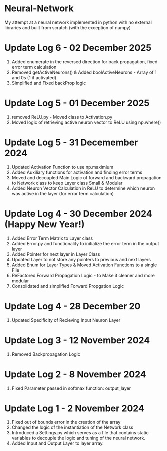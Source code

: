 # Neural-Network
My attempt at a neural network implemented in python with no external libraries and built from scratch (with the exception of numpy)


# Update Log 6 - 02 December 2025
1. Added enumerate in the reversed direction for back propagation, fixed error term calculation
2. Removed getActiveNeurons() & Added boolActiveNeurons - Array of 1 and 0s (1 if activated)
3. Simplified and Fixed backProp logic

# Update Log 5 - 01 December 2025
1. removed ReLU.py - Moved class to Activation.py
2. Moved logic of retrieving active neuron vector to ReLU using np.where()

# Update Log 5 - 31 Decemember 2024
1. Updated Activation Function to use np.maximium
2. Added Auxiliary functions for activation and finding error terms
3. Moved and decoupled Main Logic of forward and backward propagation to Network class to keep Layer class Small & Modular
4. Added Neuron Vector Calculation in ReLU to determine which neuron was active in the layer (for error term calculation)

# Update Log 4 - 30 December 2024 (Happy New Year!)
1. Added Error Term Matrix to Layer class
2. Added Error.py and functionality to initialize the error term in the output layer
3. Added Pointer for next layer in Layer Class
4. Updated Layer to not store any pointers to previous and next layers
5. Added Enum for Layer Types & Moved Activation Functions to a single File
6. ReFactored Forward Propagation Logic - to Make it cleaner and more modular
7. Consolidated and simplified Forward Propgation Logic

# Update Log 4 - 28 December 20
1. Updated Specificity of Recieving Input Neuron Layer

# Update Log 3 - 12 November 2024
1. Removed Backpropagation Logic

# Update Log 2 - 8 November 2024
1. Fixed Parameter passed in softmax function: output_layer

# Update Log 1 - 2 November 2024
1. Fixed out of bounds error in the creation of the array
2. Changed the logic of the instantiation of the Network class
3. Introduced a Settings.py which serves as a file that contains static variables to decouple the logic and tuning of the neural network.
4. Added Input and Output Layer to layer array.